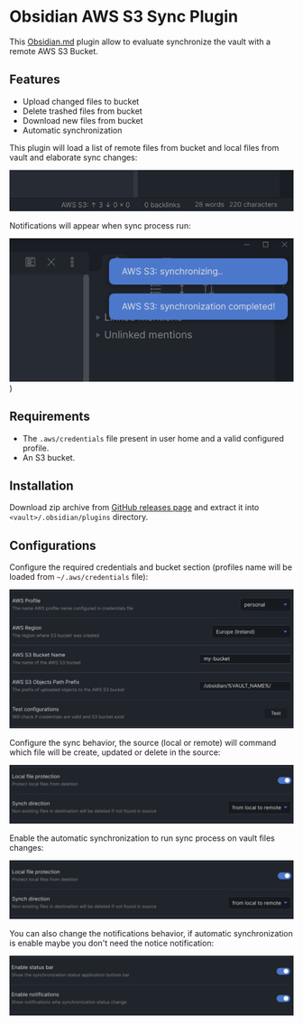 # Obsidian AWS S3 Sync Plugin

This [Obsidian.md](https://obsidian.md/) plugin allow to evaluate synchronize the vault with a remote AWS S3 Bucket.

## Features

- Upload changed files to bucket
- Delete trashed files from bucket
- Download new files from bucket
- Automatic synchronization

This plugin will load a list of remote files from bucket and local files from vault and elaborate sync changes:

![bottom status bar](./doc/imgs/status-bar.png)

Notifications will appear when sync process run:

![notifications](./doc/imgs/notifications.png))

## Requirements

- The `.aws/credentials` file present in user home and a valid configured profile.
- An S3 bucket.

## Installation

Download zip archive from [GitHub releases page](https://github.com/daaru00/obsidian-aws-s3-sync/releases) and extract it into `<vault>/.obsidian/plugins` directory.

## Configurations

Configure the required credentials and bucket section (profiles name will be loaded from `~/.aws/credentials` file):

![credentials settings](./doc/imgs/credentials-settings.png)

Configure the sync behavior, the source (local or remote) will command which file will be create, updated or delete in the source:

![behavior settings](./doc/imgs/behavior-settings.png)

Enable the automatic synchronization to run sync process on vault files changes:

![sync behavior settings](./doc/imgs/behavior-settings.png)

You can also change the notifications behavior, if automatic synchronization is enable maybe you don't need the notice notification:

![notifications settings](./doc/imgs/notifications-settings.png)
